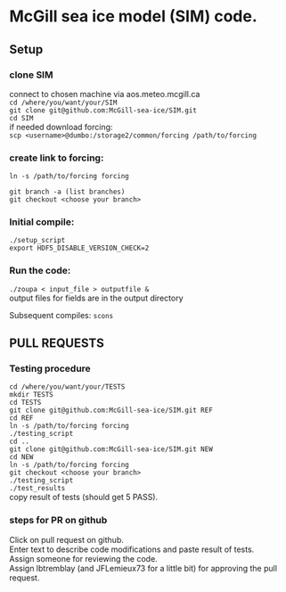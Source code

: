 

# McGill sea ice model (SIM) code.

## Setup
### clone SIM
connect to chosen machine via aos.meteo.mcgill.ca<br/>
```cd /where/you/want/your/SIM```<br/>
```git clone git@github.com:McGill-sea-ice/SIM.git```<br/>
```cd SIM```<br/>
if needed download forcing:<br/>
```scp <username>@dumbo:/storage2/common/forcing /path/to/forcing``` <br/>
### create link to forcing: 
```ln -s /path/to/forcing forcing``` 

```git branch -a (list branches)```<br/>
```git checkout <choose your branch>```<br/>

### Initial compile:
```./setup_script```<br/>
```export HDF5_DISABLE_VERSION_CHECK=2```<br/>
### Run the code:
```./zoupa < input_file > outputfile &```<br/>
output files for fields are in the output directory<br/>

Subsequent compiles: 
`scons`

## PULL REQUESTS
### Testing procedure
```cd /where/you/want/your/TESTS```<br/>
`mkdir TESTS`<br/>
`cd TESTS`<br/>
`git clone git@github.com:McGill-sea-ice/SIM.git REF` <br/>
`cd REF`<br/>
`ln -s /path/to/forcing forcing`<br/>
`./testing_script`<br/>
`cd ..`<br/>
`git clone git@github.com:McGill-sea-ice/SIM.git NEW` <br/>
`cd NEW`<br/>
`ln -s /path/to/forcing forcing`<br/>
`git checkout <choose your branch>`<br/>
`./testing_script`<br/>
`./test_results`<br/>
copy result of tests (should get 5 PASS).<br/>

### steps for PR on github
Click on pull request on github.<br/>
Enter text to describe code modifications and paste result of tests.<br/>
Assign someone for reviewing the code.<br/>
Assign lbtremblay (and JFLemieux73 for a little bit) for approving the pull request.<br/>
